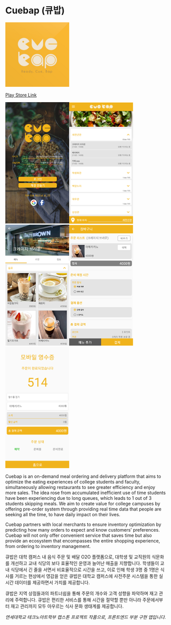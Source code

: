 # Cuebap (큐밥)

<img src="./public/images/logo.PNG" width="200">

[Play Store Link](https://play.google.com/store/apps/details?id=com.jinoolee.cuebap)

<img src="./public/images/login_screenshot.PNG" width="200"><img src="./public/images/home_screenshot.PNG" width="200"><img src="./public/images/store_screenshot.PNG" width="200"><img src="./public/images/cart_screenshot.PNG" width="200"><img src="./public/images/receipt_screenshot.PNG" width="200">

Cuebap is an on-demand meal ordering and delivery platform that aims to optimize the eating experiences of college students and faculty, simultaneously allowing restaurants to see greater efficiency and enjoy more sales. The idea rose from accumulated inefficient use of time students have been experiencing due to long queues, which leads to 1 out of 3 students skipping meals. We aim to create value for college campuses by offering pre-order system through providing real time data that people are seeking all the time, to have daily impact on their lives.

Cuebap partners with local merchants to ensure inventory optimization by predicting how many orders to expect and know customers’ preferences. Cuebap will not only offer convenient service that saves time but also provide an ecosystem that encompasses the entire shopping experience, from ordering to inventory management.

큐밥은 대학 캠퍼스 내 음식 주문 및 배달 O2O 플랫폼으로, 대학생 및 교직원의 식문화를 개선하고 교내 식당의 보다 효율적인 운영과 늘어난 매출을 지향합니다. 학생들이 교내 식당에서 긴 줄을 서면서 비효율적으로 시간을 쓰고, 이로 인해 학생 3명 중 1명은 식사를 거르는 현상에서 영감을 얻은 큐밥은 대학교 캠퍼스에 사전주문 시스템을 통한 실시간 데이터를 제공하면서 가치를 제공합니다.

큐밥은 지역 상점들과의 파트너쉽을 통해 주문의 개수와 고객 성향을 파악하며 재고 관리에 주력합니다. 큐밥은 편리한 서비스를 통해 시간을 절약할 뿐만 아니라 주문에서부터 재고 관리까지 모두 아우르는 식사 문화 생태계를 제공합니다.

*연세대학교 테크노아트학부 캡스톤 프로젝트 작품으로, 프론트엔드 부분 구현 앱입니다.*
